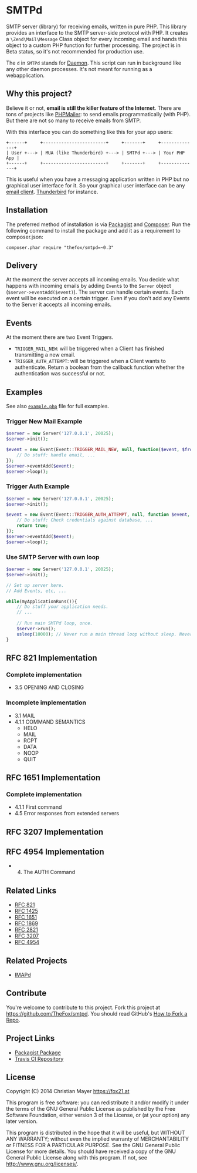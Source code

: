 # SMTPd

SMTP server (library) for receiving emails, written in pure PHP. This library provides an interface to the SMTP server-side protocol with PHP. It creates a `\Zend\Mail\Message` Class object for every incoming email and hands this object to a custom PHP function for further processing. The project is in Beta status, so it's not recommended for production use.

The `d` in `SMTPd` stands for [Daemon](https://en.wikipedia.org/wiki/Daemon_(computing)). This script can run in background like any other daemon processes. It's not meant for running as a webapplication.

## Why this project?

Believe it or not, **email is still the killer feature of the Internet**. There are tons of projects like [PHPMailer](https://github.com/PHPMailer/PHPMailer): to send emails programmatically (with PHP). But there are not so many to receive emails from SMTP.

With this interface you can do something like this for your app users:

```
+------+     +------------------------+     +-------+     +--------------+
| User +---> | MUA (like Thunderbird) +---> | SMTPd +---> | Your PHP App |
+------+     +------------------------+     +-------+     +--------------+
```

This is useful when you have a messaging application written in PHP but no graphical user interface for it. So your graphical user interface can be any [email client](http://en.wikipedia.org/wiki/Email_client). [Thunderbird](https://www.mozilla.org/en-US/thunderbird/) for instance.

## Installation

The preferred method of installation is via [Packagist](https://packagist.org/packages/thefox/smtpd) and [Composer](https://getcomposer.org/). Run the following command to install the package and add it as a requirement to composer.json:

	composer.phar require "thefox/smtpd=~0.3"

## Delivery

At the moment the server accepts all incoming emails. You decide what happens with incoming emails by adding `Event`s to the `Server` object (`$server->eventAdd($event)`). The server can handle certain events. Each event will be executed on a certain trigger. Even if you don't add any Events to the Server it accepts all incoming emails.

## Events

At the moment there are two Event Triggers.

- `TRIGGER_MAIL_NEW`: will be triggered when a Client has finished transmitting a new email.
- `TRIGGER_AUTH_ATTEMPT`: will be triggered when a Client wants to authenticate. Return a boolean from the callback function whether the authentication was successful or not.

## Examples

See also [`example.php`](example.php) file for full examples.

### Trigger New Mail Example

```php
$server = new Server('127.0.0.1', 20025);
$server->init();

$event = new Event(Event::TRIGGER_MAIL_NEW, null, function($event, $from, $rcpts, $mail){
	// Do stuff: handle email, ...
});
$server->eventAdd($event);
$server->loop();
```

### Trigger Auth Example

```php
$server = new Server('127.0.0.1', 20025);
$server->init();

$event = new Event(Event::TRIGGER_AUTH_ATTEMPT, null, function $event, $type, $credentials){
	// Do stuff: Check credentials against database, ...
	return true;
});
$server->eventAdd($event);
$server->loop();
```

### Use SMTP Server with own loop

```php
$server = new Server('127.0.0.1', 20025);
$server->init();

// Set up server here.
// Add Events, etc, ...

while(myApplicationRuns()){
	// Do stuff your application needs.
	// ...
	
	// Run main SMTPd loop, once.
	$server->run();
	usleep(10000); // Never run a main thread loop without sleep. Never!
}
```

## RFC 821 Implementation

### Complete implementation

- 3.5 OPENING AND CLOSING

### Incomplete implementation

- 3.1 MAIL
- 4.1.1 COMMAND SEMANTICS
	- HELO
	- MAIL
	- RCPT
	- DATA
	- NOOP
	- QUIT

## RFC 1651 Implementation

### Complete implementation

- 4.1.1 First command
- 4.5 Error responses from extended servers

## RFC 3207 Implementation

## RFC 4954 Implementation

- 4. The AUTH Command

## Related Links

- [RFC 821](https://tools.ietf.org/html/rfc821)
- [RFC 1425](https://tools.ietf.org/html/rfc1425)
- [RFC 1651](https://tools.ietf.org/html/rfc1651)
- [RFC 1869](https://tools.ietf.org/html/rfc1869)
- [RFC 2821](https://tools.ietf.org/html/rfc2821)
- [RFC 3207](https://tools.ietf.org/html/rfc3207)
- [RFC 4954](https://tools.ietf.org/html/rfc4954)

## Related Projects

- [IMAPd](https://github.com/TheFox/imapd)

## Contribute

You're welcome to contribute to this project. Fork this project at <https://github.com/TheFox/smtpd>. You should read GitHub's [How to Fork a Repo](https://help.github.com/articles/fork-a-repo).

## Project Links

- [Packagist Package](https://packagist.org/packages/thefox/smtpd)
- [Travis CI Repository](https://travis-ci.org/TheFox/smtpd)

## License

Copyright (C) 2014 Christian Mayer <https://fox21.at>

This program is free software: you can redistribute it and/or modify it under the terms of the GNU General Public License as published by the Free Software Foundation, either version 3 of the License, or (at your option) any later version.

This program is distributed in the hope that it will be useful, but WITHOUT ANY WARRANTY; without even the implied warranty of MERCHANTABILITY or FITNESS FOR A PARTICULAR PURPOSE. See the GNU General Public License for more details. You should have received a copy of the GNU General Public License along with this program. If not, see <http://www.gnu.org/licenses/>.
